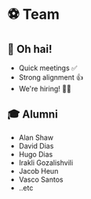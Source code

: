 # ⚽ Team

## 👋 Oh hai!

* Quick meetings ✅
* Strong alignment 👍
* We're hiring! 🧑‍💼

## 🎓 Alumni
  * Alan Shaw
  * David Dias
  * Hugo Dias
  * Irakli Gozalishvili
  * Jacob Heun
  * Vasco Santos
  * ..etc
